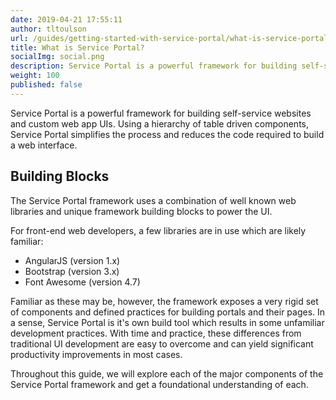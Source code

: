 ```yaml
---
date: 2019-04-21 17:55:11
author: tltoulson
url: /guides/getting-started-with-service-portal/what-is-service-portal
title: What is Service Portal?
socialImg: social.png
description: Service Portal is a powerful framework for building self-service websites and custom web app UIs. Using a hierarchy of table driven components, Service Portal simplifies the process and reduces the code required to build a web interface.
weight: 100
published: false
---
```


Service Portal is a powerful framework for building self-service websites and custom web app UIs. Using a hierarchy of table driven components, Service Portal simplifies the process and reduces the code required to build a web interface.

## Building Blocks

The Service Portal framework uses a combination of well known web libraries and unique framework building blocks to power the UI.

For front-end web developers, a few libraries are in use which are likely familiar:

- AngularJS (version 1.x)
- Bootstrap (version 3.x)
- Font Awesome (version 4.7)

Familiar as these may be, however, the framework exposes a very rigid set of components and defined practices for building portals and their pages. In a sense, Service Portal is it's own build tool which results in some unfamiliar development practices. With time and practice, these differences from traditional UI development are easy to overcome and can yield significant productivity improvements in most cases.

Throughout this guide, we will explore each of the major components of the Service Portal framework and get a foundational understanding of each.
